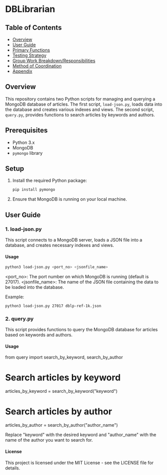 # DBLibrarian

## Table of Contents

- [Overview](#overview)
- [User Guide](#user-guide)
- [Primary Functions](#primary-functions)
- [Testing Strategy](#testing-strategy)
- [Group Work Breakdown/Responsibilities](#group-work-breakdownresponsibilities)
- [Method of Coordination](#method-of-coordination)
- [Appendix](#appendix)

## Overview

This repository contains two Python scripts for managing and querying a MongoDB database of articles. The first script, `load-json.py`, loads data into the database and creates various indexes and views. The second script, `query.py`, provides functions to search articles by keywords and authors.

## Prerequisites

- Python 3.x
- MongoDB
- `pymongo` library

## Setup

1. Install the required Python package:
    ```bash
    pip install pymongo
    ```

2. Ensure that MongoDB is running on your local machine.

## User Guide

### 1. load-json.py

This script connects to a MongoDB server, loads a JSON file into a database, and creates necessary indexes and views.

#### Usage

```bash
python3 load-json.py <port_no> <jsonfile_name>
```
<port_no>: The port number on which MongoDB is running (default is 27017).
<jsonfile_name>: The name of the JSON file containing the data to be loaded into the database.

Example:
```bash
python3 load-json.py 27017 dblp-ref-1k.json
```

### 2. query.py

This script provides functions to query the MongoDB database for articles based on keywords and authors.

#### Usage

from query import search_by_keyword, search_by_author

# Search articles by keyword
articles_by_keyword = search_by_keyword("keyword")

# Search articles by author
articles_by_author = search_by_author("author_name")

Replace "keyword" with the desired keyword and "author_name" with the name of the author you want to search for.

#### License

This project is licensed under the MIT License - see the LICENSE file for details.
